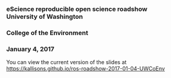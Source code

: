 ### eScience reproducible open science roadshow </br> University of Washington
### College of the Environment
### January 4, 2017

You can view the current version of the slides at
https://kallisons.github.io/ros-roadshow-2017-01-04-UWCoEnv

